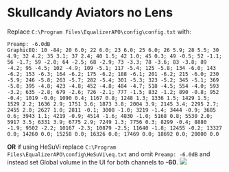 # Skullcandy Aviators no Lens
Replace `C:\Program Files\EqualizerAPO\config\config.txt` with:
```
Preamp: -6.0dB
GraphicEQ: 10 -84; 20 6.0; 22 6.0; 23 6.0; 25 6.0; 26 5.9; 28 5.5; 30 4.9; 32 4.2; 35 3.1; 37 2.4; 40 1.5; 42 1.0; 45 0.3; 49 -0.5; 52 -1.1; 56 -1.7; 59 -2.0; 64 -2.5; 68 -2.9; 73 -3.3; 78 -3.6; 83 -3.8; 89 -4.2; 95 -4.5; 102 -4.9; 109 -5.1; 117 -5.4; 125 -5.8; 134 -6.0; 143 -6.2; 153 -6.3; 164 -6.2; 175 -6.2; 188 -6.1; 201 -6.2; 215 -6.0; 230 -5.9; 246 -5.8; 263 -5.7; 282 -5.4; 301 -5.3; 323 -5.2; 345 -5.1; 369 -5.0; 395 -4.8; 423 -4.8; 452 -4.8; 484 -4.7; 518 -4.5; 554 -4.0; 593 -3.2; 635 -2.8; 679 -2.6; 726 -2.1; 777 -1.5; 832 -1.2; 890 -0.8; 952 -0.4; 1019 -0.0; 1090 0.4; 1167 0.8; 1248 1.3; 1336 1.5; 1429 1.5; 1529 2.2; 1636 2.9; 1751 3.6; 1873 3.8; 2004 3.9; 2145 3.4; 2295 2.7; 2455 2.0; 2627 1.0; 2811 -0.1; 3008 -1.0; 3219 -1.4; 3444 -0.9; 3685 0.6; 3943 1.1; 4219 -0.9; 4514 -1.6; 4830 -1.0; 5168 0.8; 5530 2.0; 5917 3.5; 6331 3.9; 6775 2.9; 7249 1.3; 7756 0.3; 8299 -0.4; 8880 -1.9; 9502 -2.2; 10167 -2.3; 10879 -2.5; 11640 -1.8; 12455 -0.2; 13327 0.0; 14260 0.0; 15258 0.0; 16326 0.0; 17469 0.0; 18692 0.0; 20000 0.0
```
**OR** if using HeSuVi replace `C:\Program Files\EqualizerAPO\config\HeSuVi\eq.txt` and omit `Preamp: -6.0dB` and instead set Global volume in the UI for both channels to **-60**.
![](https://raw.githubusercontent.com/jaakkopasanen/AutoEq/master/results/Innerfidelity%202017/innerfidelity/onear/Skullcandy%20Aviators%20no%20Lens/Skullcandy%20Aviators%20no%20Lens.png)